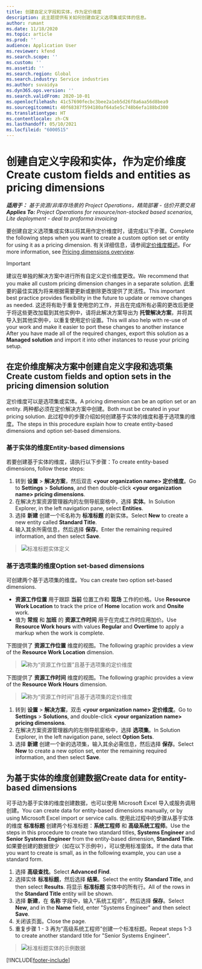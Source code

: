 ```yaml
---
title: 创建自定义字段和实体，作为定价维度
description: 此主题提供有关如何创建自定义选项集或实体的信息。
author: rumant
ms.date: 11/18/2020
ms.topic: article
ms.prod: ''
audience: Application User
ms.reviewer: kfend
ms.search.scope: ''
ms.custom: ''
ms.assetid: ''
ms.search.region: Global
ms.search.industry: Service industries
ms.author: suvaidya
ms.dyn365.ops.version: ''
ms.search.validFrom: 2020-10-01
ms.openlocfilehash: 41c57690fecbc3bee2a1eb5d26f8a6aa56d8bea9
ms.sourcegitcommit: 40f68387f594180af64a5e5c748b6efa188bd300
ms.translationtype: HT
ms.contentlocale: zh-CN
ms.lasthandoff: 05/10/2021
ms.locfileid: "6000515"
---
```

# <a name="create-custom-fields-and-entities-as-pricing-dimensions"></a><span data-ttu-id="c5776-103">创建自定义字段和实体，作为定价维度</span><span class="sxs-lookup"><span data-stu-id="c5776-103">Create custom fields and entities as pricing dimensions</span></span>

<span data-ttu-id="c5776-104">_**适用于：** 基于资源/非库存场景的 Project Operations，精简部署 - 估价开票交易_</span><span class="sxs-lookup"><span data-stu-id="c5776-104">_**Applies To:** Project Operations for resource/non-stocked based scenarios, Lite deployment - deal to proforma invoicing_</span></span>

<span data-ttu-id="c5776-105">要创建自定义选项集或实体以将其用作定价维度时，请完成以下步骤。</span><span class="sxs-lookup"><span data-stu-id="c5776-105">Complete the following steps when you want to create a custom option set or entity for using it as a pricing dimension.</span></span> <span data-ttu-id="c5776-106">有关详细信息，请参阅[定价维度概述](pricing-dimensions-overview.md)。</span><span class="sxs-lookup"><span data-stu-id="c5776-106">For more information, see [Pricing dimensions overview](pricing-dimensions-overview.md).</span></span>  

> [!IMPORTANT]
> <span data-ttu-id="c5776-107">建议在单独的解决方案中进行所有自定义定价维度更改。</span><span class="sxs-lookup"><span data-stu-id="c5776-107">We recommend that you make all custom pricing dimension changes in a separate solution.</span></span> <span data-ttu-id="c5776-108">此重要的最佳实践为将来根据需要更新或删除更改提供了灵活性。</span><span class="sxs-lookup"><span data-stu-id="c5776-108">This important best practice provides flexibility in the future to update or remove changes as needed.</span></span> <span data-ttu-id="c5776-109">这还将有助于重复使用您的工作，并且在完成所有必需的更改后更便于将这些更改加载到其他实例中，请将此解决方案导出为 **托管解决方案**，并将其导入到其他实例中，以重复使用定价设置。</span><span class="sxs-lookup"><span data-stu-id="c5776-109">This will also help with re-use of your work and make it easier to port these changes to another instance After you have made all of the required changes, export this solution as a **Managed solution** and import it into other instances to reuse your pricing setup.</span></span>

  
## <a name="create-custom-fields-and-option-sets-in-the-pricing-dimension-solution"></a><span data-ttu-id="c5776-110">在定价维度解决方案中创建自定义字段和选项集</span><span class="sxs-lookup"><span data-stu-id="c5776-110">Create custom fields and option sets in the pricing dimension solution</span></span>

<span data-ttu-id="c5776-111">定价维度可以是选项集或实体。</span><span class="sxs-lookup"><span data-stu-id="c5776-111">A pricing dimension can be an option set or an entity.</span></span> <span data-ttu-id="c5776-112">两种都必须在定价解决方案中创建。</span><span class="sxs-lookup"><span data-stu-id="c5776-112">Both must be created in your pricing solution.</span></span> <span data-ttu-id="c5776-113">此过程中的步骤介绍如何创建基于实体的维度和基于选项集的维度。</span><span class="sxs-lookup"><span data-stu-id="c5776-113">The steps in this procedure explain how to create entity-based dimensions and option set-based dimensions.</span></span>

### <a name="entity-based-dimensions"></a><span data-ttu-id="c5776-114">基于实体的维度</span><span class="sxs-lookup"><span data-stu-id="c5776-114">Entity-based dimensions</span></span>
<span data-ttu-id="c5776-115">若要创建基于实体的维度，请执行以下步骤：</span><span class="sxs-lookup"><span data-stu-id="c5776-115">To create entity-based dimensions, follow these steps:</span></span>

1. <span data-ttu-id="c5776-116">转到 **设置** > **解决方案**，然后双击 **\<your organization name> 定价维度**。</span><span class="sxs-lookup"><span data-stu-id="c5776-116">Go to **Settings** > **Solutions**, and then double-click **\<your organization name> pricing dimensions**.</span></span>
2. <span data-ttu-id="c5776-117">在解决方案资源管理器内的左侧导航窗格中，选择 **实体**。</span><span class="sxs-lookup"><span data-stu-id="c5776-117">In Solution Explorer, in the left navigation pane, select **Entities**.</span></span>
3. <span data-ttu-id="c5776-118">选择 **新建** 创建一个IE名称为 **标准标题** 的新实体。</span><span class="sxs-lookup"><span data-stu-id="c5776-118">Select **New** to create a new entity called **Standard Title**.</span></span> 
4. <span data-ttu-id="c5776-119">输入其余所需信息，然后选择 **保存**。</span><span class="sxs-lookup"><span data-stu-id="c5776-119">Enter the remaining required information, and then select **Save**.</span></span>

> ![标准标题实体定义](media/Standard-Title-entity-definition.png)

### <a name="option-set-based-dimensions"></a><span data-ttu-id="c5776-121">基于选项集的维度</span><span class="sxs-lookup"><span data-stu-id="c5776-121">Option set-based dimensions</span></span> 
<span data-ttu-id="c5776-122">可创建两个基于选项集的维度。</span><span class="sxs-lookup"><span data-stu-id="c5776-122">You can create two option set-based dimensions.</span></span> 

- <span data-ttu-id="c5776-123">**资源工作位置** 用于跟踪 **当前** 位置工作和 **现场** 工作的价格。</span><span class="sxs-lookup"><span data-stu-id="c5776-123">Use **Resource Work Location** to track the price of **Home** location work and **Onsite** work.</span></span> 
- <span data-ttu-id="c5776-124">值为 **常规** 和 **加班** 的 **资源工作时间** 用于在完成工作时应用加价。</span><span class="sxs-lookup"><span data-stu-id="c5776-124">Use **Resource Work hours** with values **Regular** and **Overtime** to apply a markup when the work is complete.</span></span>

<span data-ttu-id="c5776-125">下图提供了 **资源工作位置** 维度的视图。</span><span class="sxs-lookup"><span data-stu-id="c5776-125">The following graphic provides a view of the **Resource Work Location** dimension.</span></span> 

> ![称为“资源工作位置”且基于选项集的定价维度](media/Option-set-PD-called-Resource-Work-Location.png)

<span data-ttu-id="c5776-127">下图提供了 **资源工作时间** 维度的视图。</span><span class="sxs-lookup"><span data-stu-id="c5776-127">The following graphic provides a view of the **Resource Work Hours** dimension.</span></span> 

> ![称为“资源工作时间”且基于选项集的定价维度](media/Option-set-PD-called-Resource-Work-Hours.png)

1. <span data-ttu-id="c5776-129">转到 **设置** > **解决方案**，双击 **\<your organization name> 定价维度**。</span><span class="sxs-lookup"><span data-stu-id="c5776-129">Go to **Settings** > **Solutions**, and double-click  **\<your organization name> pricing dimensions**.</span></span> 
2. <span data-ttu-id="c5776-130">在解决方案资源管理器内的左侧导航窗格中，选择 **选项集**。</span><span class="sxs-lookup"><span data-stu-id="c5776-130">In Solution Explorer, in the left navigation pane, select  **Option Sets**.</span></span> 
3. <span data-ttu-id="c5776-131">选择 **新建** 创建一个新的选项集，输入其余必需信息，然后选择 **保存**。</span><span class="sxs-lookup"><span data-stu-id="c5776-131">Select **New** to create a new option set, enter the remaining required information, and then select **Save**.</span></span>

## <a name="create-data-for-entity-based-dimensions"></a><span data-ttu-id="c5776-132">为基于实体的维度创建数据</span><span class="sxs-lookup"><span data-stu-id="c5776-132">Create data for entity-based dimensions</span></span>

<span data-ttu-id="c5776-133">可手动为基于实体的维度创建数据，也可以使用 Microsoft Excel 导入或服务调用创建。</span><span class="sxs-lookup"><span data-stu-id="c5776-133">You can create data for entity-based dimensions manually, or by using Microsoft Excel import or service calls.</span></span> <span data-ttu-id="c5776-134">使用此过程中的步骤从基于实体的维度 **标准标题** 创建两个标准标题：**系统工程师** 和 **高级系统工程师**。</span><span class="sxs-lookup"><span data-stu-id="c5776-134">Use the steps in this procedure to create two standard titles, **Systems Engineer** and **Senior Systems Engineer** from the entity-based dimension, **Standard Title**.</span></span> <span data-ttu-id="c5776-135">如果要创建的数据很少（如在以下示例中），可以使用标准窗体。</span><span class="sxs-lookup"><span data-stu-id="c5776-135">If the data that you want to create is small, as in the following example, you can use a standard form.</span></span>

1. <span data-ttu-id="c5776-136">选择 **高级查找**。</span><span class="sxs-lookup"><span data-stu-id="c5776-136">Select **Advanced Find**.</span></span>
2. <span data-ttu-id="c5776-137">选择实体 **标准标题**，然后选择 **结果**。</span><span class="sxs-lookup"><span data-stu-id="c5776-137">Select the entity **Standard Title**, and then select **Results**.</span></span> <span data-ttu-id="c5776-138">将显示 **标准标题** 实体中的所有行。</span><span class="sxs-lookup"><span data-stu-id="c5776-138">All of the rows in the **Standard Title** entity will be shown.</span></span>
3. <span data-ttu-id="c5776-139">选择 **新建**，在 **名称** 字段中，输入“系统工程师”，然后选择 **保存**。</span><span class="sxs-lookup"><span data-stu-id="c5776-139">Select **New**, and in the **Name** field, enter "Systems Engineer" and then select **Save**.</span></span>
4. <span data-ttu-id="c5776-140">关闭该页面。</span><span class="sxs-lookup"><span data-stu-id="c5776-140">Close the page.</span></span> 
5. <span data-ttu-id="c5776-141">重复步骤 1 - 3 再为“高级系统工程师”创建一个标准标题。</span><span class="sxs-lookup"><span data-stu-id="c5776-141">Repeat steps 1-3 to create another standard title for "Senior Systems Engineer".</span></span>

> ![标准标题实体的示例数据](media/ST-data.png)


[!INCLUDE[footer-include](../includes/footer-banner.md)]